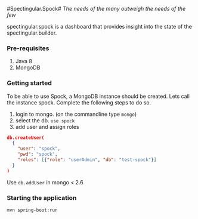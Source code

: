 #Spectingular.Spock#
*The needs of the many outweigh the needs of the few*

spectingular.spock is a dashboard that provides insight into the state of the spectingular.builder.

### Pre-requisites
1. Java 8
2. MongoDB

### Getting started
To be able to use Spock, a MongoDB instance should be created.
Lets call the instance spock. Complete the following steps to do so.

1. login to mongo. (on the commandline type `mongo`)
2. select the db. `use spock`
3. add user and assign roles 

```json
db.createUser(
  {
    "user": "spock",
    "pwd": "spock",
    "roles": [{"role": "userAdmin", "db": "test-spock"}]
  }
)
```

Use `db.addUser` in mongo &lt; 2.6

### Starting the application
```shell
mvn spring-boot:run
```
